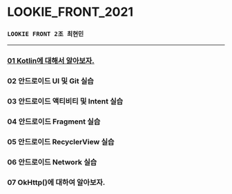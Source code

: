 # LOOKIE_FRONT_2021

### `LOOKIE FRONT 2조 최현민`

---

### [01 Kotlin에 대해서 알아보자.](https://github.com/hyunmin0317/LOOKIE_FRONT_2021/blob/master/hyunmin/week01/week01.md)

### 02 안드로이드 UI 및 Git 실습

### 03 안드로이드 액티비티 및 Intent 실습

### 04 안드로이드 Fragment 실습

### 05 안드로이드 RecyclerView 실습

### 06 안드로이드 Network 실습

### 07 OkHttp()에 대하여 알아보자.
